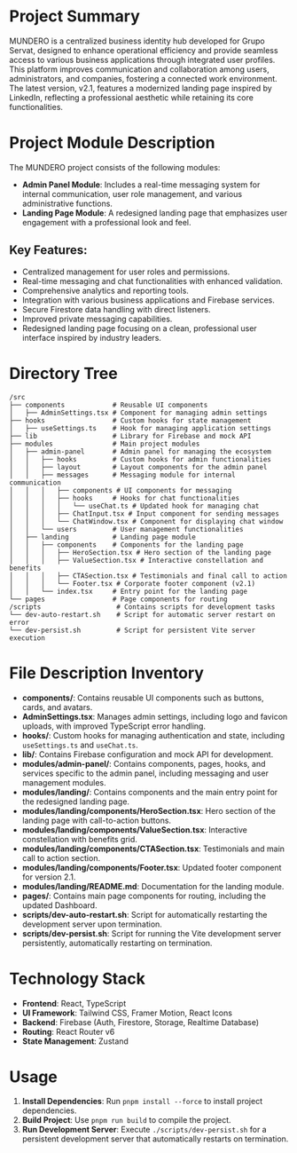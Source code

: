 # Project Summary
MUNDERO is a centralized business identity hub developed for Grupo Servat, designed to enhance operational efficiency and provide seamless access to various business applications through integrated user profiles. This platform improves communication and collaboration among users, administrators, and companies, fostering a connected work environment. The latest version, v2.1, features a modernized landing page inspired by LinkedIn, reflecting a professional aesthetic while retaining its core functionalities.

# Project Module Description
The MUNDERO project consists of the following modules:
- **Admin Panel Module**: Includes a real-time messaging system for internal communication, user role management, and various administrative functions.
- **Landing Page Module**: A redesigned landing page that emphasizes user engagement with a professional look and feel.

## Key Features:
- Centralized management for user roles and permissions.
- Real-time messaging and chat functionalities with enhanced validation.
- Comprehensive analytics and reporting tools.
- Integration with various business applications and Firebase services.
- Secure Firestore data handling with direct listeners.
- Improved private messaging capabilities.
- Redesigned landing page focusing on a clean, professional user interface inspired by industry leaders.

# Directory Tree
```
/src
├── components            # Reusable UI components
│   ├── AdminSettings.tsx # Component for managing admin settings
├── hooks                 # Custom hooks for state management
│   ├── useSettings.ts    # Hook for managing application settings
├── lib                   # Library for Firebase and mock API
├── modules               # Main project modules
│   ├── admin-panel       # Admin panel for managing the ecosystem
│   │   ├── hooks         # Custom hooks for admin functionalities
│   │   ├── layout        # Layout components for the admin panel
│   │   ├── messages      # Messaging module for internal communication
│   │   │   ├── components # UI components for messaging
│   │   │   ├── hooks     # Hooks for chat functionalities
│   │   │   │   └── useChat.ts # Updated hook for managing chat
│   │   │   ├── ChatInput.tsx # Input component for sending messages
│   │   │   └── ChatWindow.tsx # Component for displaying chat window
│   │   └── users         # User management functionalities
│   ├── landing           # Landing page module
│   │   ├── components    # Components for the landing page
│   │   │   ├── HeroSection.tsx # Hero section of the landing page
│   │   │   ├── ValueSection.tsx # Interactive constellation and benefits
│   │   │   ├── CTASection.tsx # Testimonials and final call to action
│   │   │   └── Footer.tsx # Corporate footer component (v2.1)
│   │   └── index.tsx     # Entry point for the landing page
└── pages                 # Page components for routing
/scripts                   # Contains scripts for development tasks
└── dev-auto-restart.sh    # Script for automatic server restart on error
└── dev-persist.sh         # Script for persistent Vite server execution
```

# File Description Inventory
- **components/**: Contains reusable UI components such as buttons, cards, and avatars.
- **AdminSettings.tsx**: Manages admin settings, including logo and favicon uploads, with improved TypeScript error handling.
- **hooks/**: Custom hooks for managing authentication and state, including `useSettings.ts` and `useChat.ts`.
- **lib/**: Contains Firebase configuration and mock API for development.
- **modules/admin-panel/**: Contains components, pages, hooks, and services specific to the admin panel, including messaging and user management modules.
- **modules/landing/**: Contains components and the main entry point for the redesigned landing page.
- **modules/landing/components/HeroSection.tsx**: Hero section of the landing page with call-to-action buttons.
- **modules/landing/components/ValueSection.tsx**: Interactive constellation with benefits grid.
- **modules/landing/components/CTASection.tsx**: Testimonials and main call to action section.
- **modules/landing/components/Footer.tsx**: Updated footer component for version 2.1.
- **modules/landing/README.md**: Documentation for the landing module.
- **pages/**: Contains main page components for routing, including the updated Dashboard.
- **scripts/dev-auto-restart.sh**: Script for automatically restarting the development server upon termination.
- **scripts/dev-persist.sh**: Script for running the Vite development server persistently, automatically restarting on termination.

# Technology Stack
- **Frontend**: React, TypeScript
- **UI Framework**: Tailwind CSS, Framer Motion, React Icons
- **Backend**: Firebase (Auth, Firestore, Storage, Realtime Database)
- **Routing**: React Router v6
- **State Management**: Zustand

# Usage
1. **Install Dependencies**: Run `pnpm install --force` to install project dependencies.
2. **Build Project**: Use `pnpm run build` to compile the project.
3. **Run Development Server**: Execute `./scripts/dev-persist.sh` for a persistent development server that automatically restarts on termination.
